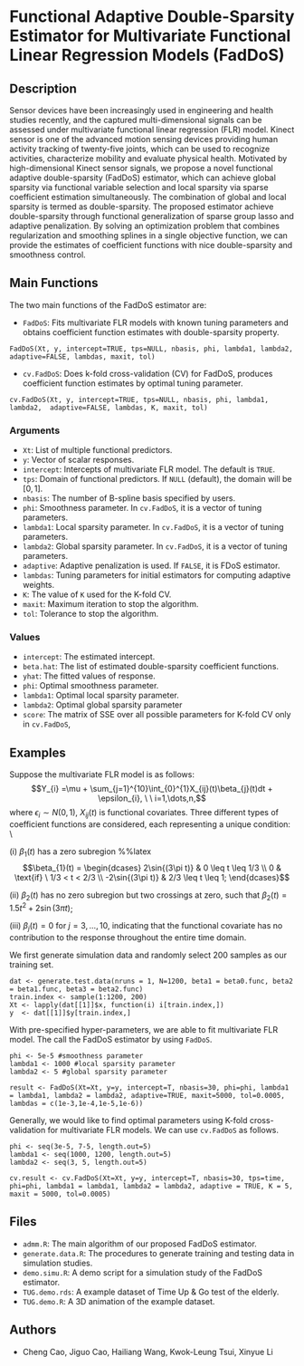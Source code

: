 # Functional Adaptive Double-Sparsity Estimator for Multivariate Functional Linear Regression Models (FadDoS)

## Description
Sensor devices have been increasingly used in engineering and health studies recently,
and the captured multi-dimensional signals can be assessed under multivariate functional
linear regression (FLR) model. Kinect sensor is one of the advanced motion sensing devices providing human activity tracking of twenty-five joints, which can be used to recognize activities,
characterize mobility and evaluate physical health. Motivated by high-dimensional Kinect
sensor signals, we propose a novel functional adaptive double-sparsity (FadDoS) estimator,
which can achieve global sparsity via functional variable selection and local sparsity via sparse
coefficient estimation simultaneously. The combination of global and local sparsity is termed as
double-sparsity. The proposed estimator achieve double-sparsity through functional generalization
of sparse group lasso and adaptive penalization. By solving an optimization problem that combines
regularization and smoothing splines in a single objective function, we can provide the estimates
of coefficient functions with nice double-sparsity and smoothness control.


## Main Functions
The two main functions of the FadDoS estimator are:

* `FadDoS`: Fits multivariate FLR models with known tuning parameters and obtains coefficient function estimates with double-sparsity property.

```
FadDoS(Xt, y, intercept=TRUE, tps=NULL, nbasis, phi, lambda1, lambda2, adaptive=FALSE, lambdas, maxit, tol)
```

* `cv.FadDoS`: Does k-fold cross-validation (CV) for FadDoS, produces coefficient function estimates by optimal tuning parameter. 

```
cv.FadDoS(Xt, y, intercept=TRUE, tps=NULL, nbasis, phi, lambda1, lambda2,  adaptive=FALSE, lambdas, K, maxit, tol)
```
### Arguments
* `Xt`: List of multiple functional predictors. 
* `y`: Vector of scalar responses. 
* `intercept`: Intercepts of multivariate FLR model. The default is `TRUE`.
* `tps`: Domain of functional predictors. If `NULL` (default), the domain will be $[0,1]$. 
* `nbasis`: The number of B-spline basis specified by users. 
* `phi`: Smoothness parameter. In `cv.FadDoS`, it is a vector of tuning parameters. 
* `lambda1`: Local sparsity parameter. In `cv.FadDoS`, it is a vector of tuning parameters. 
* `lambda2`: Global sparsity parameter. In `cv.FadDoS`, it is a vector of tuning parameters. 
* `adaptive`: Adaptive penalization is used. If `FALSE`, it is FDoS estimator. 
* `lambdas`: Tuning parameters for initial estimators for computing adaptive weights.
* `K`: The value of `K` used for the K-fold CV.
* `maxit`: Maximum iteration to stop the algorithm. 
* `tol`: Tolerance to stop the algorithm. 

### Values
* `intercept`: The estimated intercept. 
* `beta.hat`:  The list of estimated double-sparsity coefficient functions.
* `yhat`: The fitted values of response.
* `phi`: Optimal smoothness parameter. 
* `lambda1`: Optimal local sparsity parameter. 
* `lambda2`: Optimal global sparsity parameter
* `score`:  The matrix of SSE over all possible parameters for K-fold CV only in `cv.FadDoS`, 

## Examples

Suppose the multivariate FLR model is as follows:
$$Y_{i}  =\mu + \sum_{j=1}^{10}\int_{0}^{1}X_{ij}(t)\beta_{j}(t)dt + \epsilon_{i}, \ \ i=1,\dots,n,$$
 where $\epsilon_{i} \sim N(0,1)$, $X_{ij}(t)$ is functional covariates. Three different types of coefficient functions are considered, each representing a unique condition: \\

(i) $\beta_{1}(t)$ has a zero subregion
%%latex 
$$\beta_{1}(t) =
        \begin{dcases}
        2\sin{(3\pi t)} & 0 \leq t \leq 1/3 \\
        0 & \text{if} \ 1/3 < t < 2/3 \\
        -2\sin{(3\pi t)} & 2/3 \leq t \leq 1;
        \end{dcases}$$

(ii) $\beta_{2}(t)$ has no zero subregion but two crossings at zero, such that $\beta_{2}(t) = 1.5t^{2} + 2\sin{(3\pi t)}$; 

(iii) $\beta_{j}(t)=0$ for $j=3,\dots,10$, indicating that the functional covariate has no contribution to the response throughout the entire time domain. 

We first generate simulation data and randomly select 200 samples as our training set.
```
dat <- generate.test.data(nruns = 1, N=1200, beta1 = beta0.func, beta2 = beta1.func, beta3 = beta2.func)
train.index <- sample(1:1200, 200)
Xt <- lapply(dat[[1]]$x, function(i) i[train.index,])
y  <- dat[[1]]$y[train.index,] 
```


With pre-specified hyper-parameters, we are able to fit multivariate FLR model. The call the FadDoS estimator by using `FadDoS`.

```
phi <- 5e-5 #smoothness parameter
lambda1 <- 1000 #local sparsity parameter
lambda2 <- 5 #global sparsity parameter

result <- FadDoS(Xt=Xt, y=y, intercept=T, nbasis=30, phi=phi, lambda1 = lambda1, lambda2 = lambda2, adaptive=TRUE, maxit=5000, tol=0.0005, lambdas = c(1e-3,1e-4,1e-5,1e-6))
```
Generally, we would like to find optimal parameters using K-fold cross-validation for multivariate FLR models. We can use 	`cv.FadDoS` as follows. 

```
phi <- seq(3e-5, 7-5, length.out=5)
lambda1 <- seq(1000, 1200, length.out=5)
lambda2 <- seq(3, 5, length.out=5)

cv.result <- cv.FadDoS(Xt=Xt, y=y, intercept=T, nbasis=30, tps=time, phi=phi, lambda1 = lambda1, lambda2 = lambda2, adaptive = TRUE, K = 5, maxit = 5000, tol=0.0005)
```
## Files 
* `admm.R`: The main algorithm of our proposed FadDoS estimator. 
* `generate.data.R`: The procedures to generate training and testing data in simulation studies. 
* `demo.simu.R`: A demo script for a simulation study of the FadDoS estimator.
* `TUG.demo.rds`: A example dataset of Time Up \& Go test of the elderly. 
* `TUG.demo.R`:  A 3D animation of the example dataset. 

## Authors
* Cheng Cao, Jiguo Cao, Hailiang Wang, Kwok-Leung Tsui, Xinyue Li




